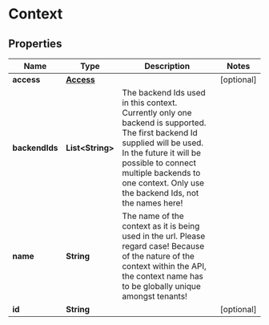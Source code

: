 
# Context

## Properties
Name | Type | Description | Notes
------------ | ------------- | ------------- | -------------
**access** | [**Access**](Access.md) |  |  [optional]
**backendIds** | **List&lt;String&gt;** | The backend Ids used in this context. Currently only one backend is supported. The first backend Id supplied will be used. In the future it will be possible to connect multiple backends to one context. Only use the backend Ids, not the names here! | 
**name** | **String** | The name of the context as it is being used in the url. Please regard case! Because of the nature of the context within the API, the context name has to be globally unique amongst tenants! | 
**id** | **String** |  |  [optional]



